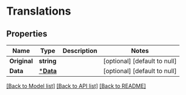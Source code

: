 # Translations

## Properties
Name | Type | Description | Notes
------------ | ------------- | ------------- | -------------
**Original** | **string** |  | [optional] [default to null]
**Data** | [***Data**](Data.md) |  | [optional] [default to null]

[[Back to Model list]](../README.md#documentation-for-models) [[Back to API list]](../README.md#documentation-for-api-endpoints) [[Back to README]](../README.md)

